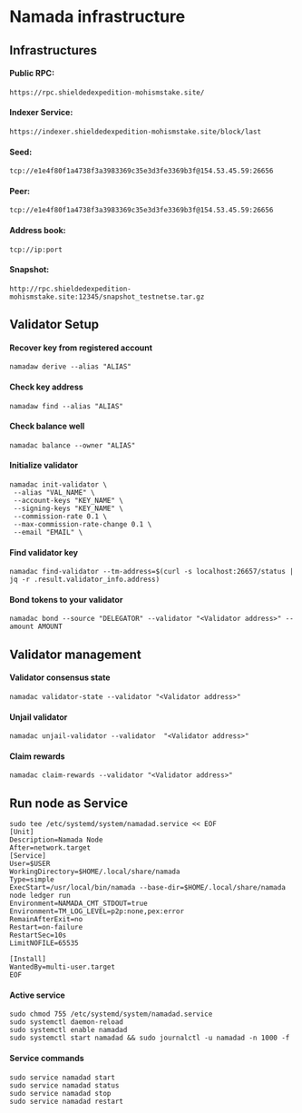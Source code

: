 # Namada infrastructure

## Infrastructures

#### Public RPC: 
```
https://rpc.shieldedexpedition-mohismstake.site/
```

#### Indexer Service: 
```
https://indexer.shieldedexpedition-mohismstake.site/block/last
```

#### Seed:
```
tcp://e1e4f80f1a4738f3a3983369c35e3d3fe3369b3f@154.53.45.59:26656
```

#### Peer:
```
tcp://e1e4f80f1a4738f3a3983369c35e3d3fe3369b3f@154.53.45.59:26656
```

#### Address book:
```
tcp://ip:port
```

#### Snapshot:
```
http://rpc.shieldedexpedition-mohismstake.site:12345/snapshot_testnetse.tar.gz
```

## Validator Setup

#### Recover key from registered account
```
namadaw derive --alias "ALIAS"
```

#### Check key address
```
namadaw find --alias "ALIAS"
```

#### Check balance well
```
namadac balance --owner "ALIAS"
```

#### Initialize validator
```
namadac init-validator \
 --alias "VAL_NAME" \
 --account-keys "KEY_NAME" \
 --signing-keys "KEY_NAME" \
 --commission-rate 0.1 \
 --max-commission-rate-change 0.1 \
 --email "EMAIL" \
```

#### Find validator key
```
namadac find-validator --tm-address=$(curl -s localhost:26657/status | jq -r .result.validator_info.address)
```

#### Bond tokens to your validator
```
namadac bond --source "DELEGATOR" --validator "<Validator address>" --amount AMOUNT
```

## Validator management

#### Validator consensus state
```
namadac validator-state --validator "<Validator address>"
```

#### Unjail validator
```
namadac unjail-validator --validator  "<Validator address>"
```

#### Claim rewards
```
namadac claim-rewards --validator "<Validator address>"
```

## Run node as Service
```
sudo tee /etc/systemd/system/namadad.service << EOF
[Unit]
Description=Namada Node
After=network.target
[Service]
User=$USER
WorkingDirectory=$HOME/.local/share/namada
Type=simple
ExecStart=/usr/local/bin/namada --base-dir=$HOME/.local/share/namada node ledger run
Environment=NAMADA_CMT_STDOUT=true
Environment=TM_LOG_LEVEL=p2p:none,pex:error
RemainAfterExit=no
Restart=on-failure
RestartSec=10s
LimitNOFILE=65535

[Install]
WantedBy=multi-user.target
EOF
```

#### Active service
```
sudo chmod 755 /etc/systemd/system/namadad.service
sudo systemctl daemon-reload
sudo systemctl enable namadad
sudo systemctl start namadad && sudo journalctl -u namadad -n 1000 -f
```

#### Service commands
```
sudo service namadad start
sudo service namadad status
sudo service namadad stop
sudo service namadad restart
```
